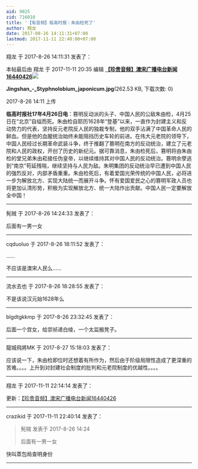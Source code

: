```yaml
---
aid: 9025
zid: 716010
title: '【有音频】临高时报：朱由检死了'
author: 翔龙
date: 2017-08-26 14:11:31+07:00
lastmod: 2017-11-11 22:40:00+07:00
---
```


翔龙 于 2017-8-26 14:11:31 发表了：

本帖最后由 翔龙 于 2017-11-11 20:35 编辑 [**【珍贵音频】澳宋广播电台新闻16440426**](https://www.bilibili.com/video/av16229827/#reply477269569)![](https://mirrors.tuna.tsinghua.edu.cn/osdn/lgqm/72877/141126qu5d5c575huhjp5z.jpg)



**Jingshan\_-\_Styphnolobium\_japonicum.jpg**(262.53 KB, 下载次数: 0)



2017-8-26 14:11 上传



**临高时报社17年4月26日电**：篡明反动派的头子、中国人民的公敌朱由检，4月25日在“北京”自缢而死。朱由检自耶历1628年“登基”以来，一直作为封建主义和反动势力的代表，坚持反元老院反人民的独裁专制，他的双手沾满了中国革命人民的鲜血。但是他的血腥统治始终未能阻挡历史车轮的前进。在伟大元老院的领导下，中国人民经过长期革命武装斗争，终于推翻了篡明在南方的反动统治，建立了元老院和人民的政权，开创了历史的新纪元。据可靠消息，朱由检死后，篡明将由朱由检的堂兄弟朱由崧接任伪皇帝，以继续维持其对中国人民的反动统治。篡明余孽逃到“南京”苟延残喘，继续坚持与人民为敌。朱明集团的反动统治早已遭到中国人民的强烈反对，内部矛盾重重。朱由检死后，有着爱国光荣传统的中国人民，必将进一步为解放北方、实现大陆统一而展开斗争。怀有爱国爱民之心的篡明军政人员也将更加认清形势，积极为实现解放北方、统一大陆作出贡献。中国人民一定要解放全中国！

---------

髡贼 于 2017-8-26 14:24:33 发表了：

后面有一男一女

---------

cqduoluo 于 2017-8-26 18:11:52 发表了：

……

不应该是澳宋人民么……

---------

流水去也 于 2017-8-26 18:28:55 发表了：

不是该说汉元始1628年么

---------

blgdtgkkmp 于 2017-8-26 23:32:45 发表了：

后面一个宫女，给崇祯递白绫，一个太监搬凳子。

---------

龍城飛將MK 于 2017-8-27 15:18:03 发表了：

应该说一下，朱由检即位时还想着有所作为，然后由于阶级局限性造成了更深重的苦难。。。。上升到对封建社会制度的批判和元老院制度的优越性。。。。

---------

翔龙 于 2017-11-11 22:14:14 发表了：

更新：[【珍贵音频】澳宋广播电台新闻16440426](https://www.bilibili.com/video/av16229827/#reply477269569)

---------

crazikid 于 2017-11-11 22:40:14 发表了：

> 髡贼 发表于 2017-8-26 14:24
> 
> 后面有一男一女



快叫蒸包局查明身份

---------

